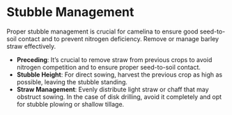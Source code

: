 # Stubble Management

Proper stubble management is crucial for camelina to ensure good seed-to-soil contact and to prevent nitrogen deficiency. Remove or manage barley straw effectively.

- **Preceding**: It’s crucial to remove straw from previous crops to avoid nitrogen competition and to ensure proper seed-to-soil contact.
- **Stubble Height**: For direct sowing, harvest the previous crop as high as possible, leaving the stubble standing.
- **Straw Management**: Evenly distribute light straw or chaff that may obstruct sowing. In the case of disk drilling, avoid it completely and opt for stubble plowing or shallow tillage.
